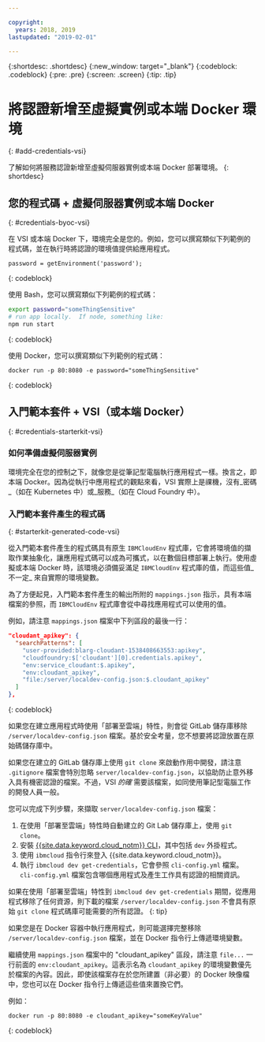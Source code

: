 ```yaml
---

copyright:
  years: 2018, 2019
lastupdated: "2019-02-01"

---
```


{:shortdesc: .shortdesc}
{:new_window: target="_blank"}
{:codeblock: .codeblock}
{:pre: .pre}
{:screen: .screen}
{:tip: .tip}

# 將認證新增至虛擬實例或本端 Docker 環境
{: #add-credentials-vsi}

了解如何將服務認證新增至虛擬伺服器實例或本端 Docker 部署環境。
{: shortdesc}

## 您的程式碼 + 虛擬伺服器實例或本端 Docker
{: #credentials-byoc-vsi}

在 VSI 或本端 Docker 下，環境完全是您的。例如，您可以撰寫類似下列範例的程式碼，並在執行時將認證的環境值提供給應用程式。
```
password = getEnvironment('password');
```
{: codeblock}

使用 Bash，您可以撰寫類似下列範例的程式碼：
```bash
export password="someThingSensitive"
# run app locally.  If node, something like:
npm run start
```
{: codeblock}

使用 Docker，您可以撰寫類似下列範例的程式碼：
```
docker run -p 80:8080 -e password="someThingSensitive"
```
{: codeblock}

## 入門範本套件 + VSI（或本端 Docker）
{: #credentials-starterkit-vsi}

### 如何準備虛擬伺服器實例

環境完全在您的控制之下，就像您是從筆記型電腦執行應用程式一樣。換言之，即本端 Docker。因為從執行中應用程式的觀點來看，VSI 實際上是祼機，沒有_密碼_（如在 Kubernetes 中）或_服務_（如在 Cloud Foundry 中）。

### 入門範本套件產生的程式碼
{: #starterkit-generated-code-vsi}

從入門範本套件產生的程式碼具有原生 `IBMCloudEnv` 程式庫，它會將環境值的擷取作業抽象化，讓應用程式碼可以成為可攜式，以在數個目標部署上執行。使用虛擬或本端 Docker 時，該環境必須備妥滿足 `IBMCloudEnv` 程式庫的值，而這些值_不一定_ 來自實際的環境變數。

為了方便起見，入門範本套件產生的輸出所附的 `mappings.json` 指示，具有本端檔案的參照，而 `IBMCloudEnv` 程式庫會從中尋找應用程式可以使用的值。

例如，請注意 `mappings.json` 檔案中下列區段的最後一行：
```json
"cloudant_apikey": {
  "searchPatterns": [
    "user-provided:blarg-cloudant-1538408663553:apikey",
    "cloudfoundry:$['cloudant'][0].credentials.apikey",
    "env:service_cloudant:$.apikey",
    "env:cloudant_apikey",
    "file:/server/localdev-config.json:$.cloudant_apikey"
  ]
},
```
{: codeblock}

如果您在建立應用程式時使用「部署至雲端」特性，則會從 GitLab 儲存庫移除 `/server/localdev-config.json` 檔案。基於安全考量，您不想要將認證放置在原始碼儲存庫中。

如果您在建立的 GitLab 儲存庫上使用 `git clone` 來啟動作用中開發，請注意 `.gitignore` 檔案會特別忽略 `server/localdev-config.json`，以協助防止意外移入具有機密認證的檔案。不過，VSI _的確_ 需要該檔案，如同使用筆記型電腦工作的開發人員一般。

您可以完成下列步驟，來擷取 `server/localdev-config.json` 檔案：

1. 在使用「部署至雲端」特性時自動建立的 Git Lab 儲存庫上，使用 `git clone`。
2. 安裝 [{{site.data.keyword.cloud_notm}} CLI](/docs/cli/index.html)，其中包括 `dev` 外掛程式。
3. 使用 `ibmcloud` 指令行來登入 {{site.data.keyword.cloud_notm}}。
4. 執行 `ibmcloud dev get-credentials`，它會參照 `cli-config.yml` 檔案。`cli-config.yml` 檔案包含哪個應用程式及產生工作具有認證的相關資訊。

如果在使用「部署至雲端」特性到 `ibmcloud dev get-credentials` 期間，從應用程式移除了任何資源，則下載的檔案 `/server/localdev-config.json` 不會具有原始 `git clone` 程式碼庫可能需要的所有認證。
{: tip}

如果您是在 Docker 容器中執行應用程式，則可能選擇完整移除 `/server/localdev-config.json` 檔案，並在 Docker 指令行上傳遞環境變數。

繼續使用 `mappings.json` 檔案中的 "cloudant_apikey" 區段，請注意 `file...` 一行前面的 `env:cloudant_apikey`。這表示名為 `cloudant_apikey` 的環境變數優先於檔案的內容。因此，即使該檔案存在於您所建置（非必要）的 Docker 映像檔中，您也可以在 Docker 指令行上傳遞這些值來置換它們。

例如：
```console
docker run -p 80:8080 -e cloudant_apikey="someKeyValue"
```
{: codeblock}
